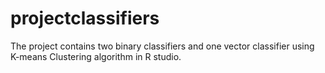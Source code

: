 # projectclassifiers
The project contains two binary classifiers and one vector classifier using K-means Clustering algorithm in R studio.
